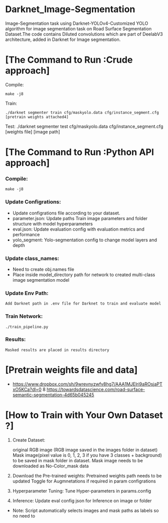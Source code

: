 # Darknet_Image-Segmentation
Image-Segmentation task using Darknet-YOLOv4-Customized YOLO algorithm for image segmentation task on Road Surface Segmentation Dataset.The code contains Diluted convolutions which are part of DeelabV3 architecture, added in Darknet for Image segmentation.

[The Command to Run :Crude approach]
=========
Compile: 
	
	make -j8

Train: 

	./darknet segmenter train cfg/maskyolo.data cfg/instance_segment.cfg [pretrain weights attached4] 

Test:
	./darknet segmenter test cfg/maskyolo.data cfg/instance_segment.cfg [weights file] [image path]


[The Command to Run :Python API approach]
=========
### Compile: 
	
	make -j8

### Update Configrations:
	
* Update configrations file according to your dataset.
* parameter.json: Update paths Train image parameters and folder structure with model hyperparameters
* eval.json: Update evaluation config with evaluation metrics and performance
* yolo_segment: Yolo-segmentation config to change model layers and depth

### Update class_names:
	
* Need to create obj.names file 
* Place inside model_directory path for network to created multi-class image segmentation model

### Update Env Path:
	
	Add Darknet path in .env file for Darknet to train and evaluate model

### Train Network:
	
	./train_pipeline.py

### Results:
	
	Masked results are placed in results directory


[Pretrain weights file and data]  
========  
* https://www.dropbox.com/sh/9wrevnyzwfv8hg7/AAA1MJElri9aROsjaPTxO5KCa?dl=0
8 https://towardsdatascience.com/road-surface-semantic-segmentation-4d65b045245

[How to Train with Your Own Dataset ?]  
========  
1. Create Dataset:

	original RGB image (RGB image saved in the images folder in dataset)   	
	Mask image(pixel value is 0, 1, 2, 3 if you have 3 classes + background) to be saved in mask folder in dataset.
	Mask image needs to be downloaded as No-Color_mask data   

2. Download the Pre-trained weights:
	Pretrained weights path needs to be updated
	Toggle for Augmnetations if required in param configrations
			
3. Hyperparameter Tuning:
	Tune Hyper-parameters in params.config

4. Inference:
	Update eval config json for Inference on image or folder 

* Note: Script automatically selects images and mask paths as labels so no need to 



